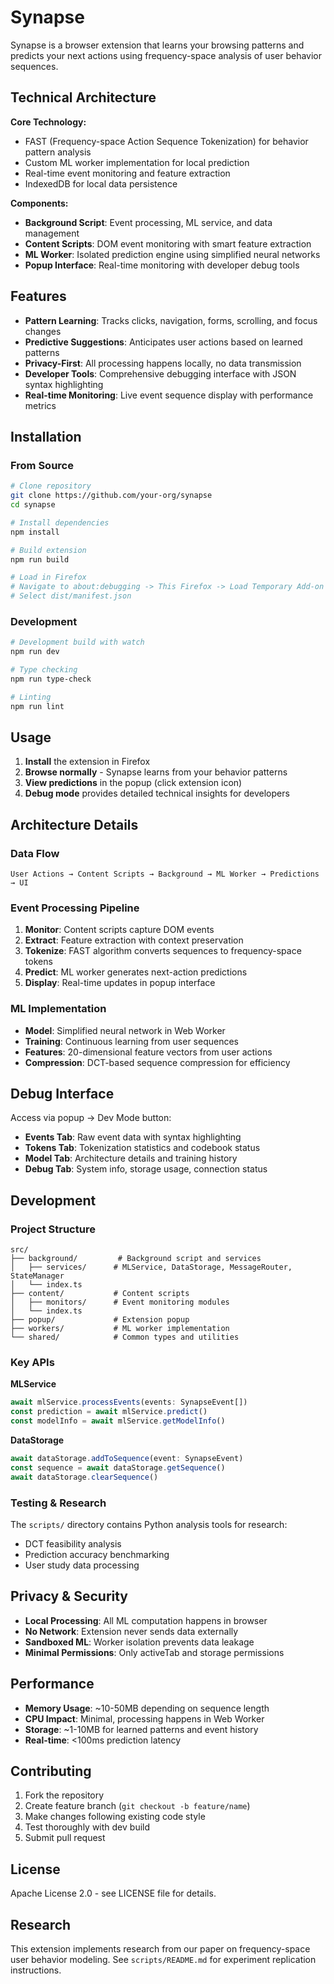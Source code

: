 # Synapse

Synapse is a browser extension that learns your browsing patterns and predicts your next actions using frequency-space analysis of user behavior sequences.

## Technical Architecture

**Core Technology:**
- FAST (Frequency-space Action Sequence Tokenization) for behavior pattern analysis
- Custom ML worker implementation for local prediction
- Real-time event monitoring and feature extraction
- IndexedDB for local data persistence

**Components:**
- **Background Script**: Event processing, ML service, and data management
- **Content Scripts**: DOM event monitoring with smart feature extraction
- **ML Worker**: Isolated prediction engine using simplified neural networks
- **Popup Interface**: Real-time monitoring with developer debug tools

## Features

- **Pattern Learning**: Tracks clicks, navigation, forms, scrolling, and focus changes
- **Predictive Suggestions**: Anticipates user actions based on learned patterns
- **Privacy-First**: All processing happens locally, no data transmission
- **Developer Tools**: Comprehensive debugging interface with JSON syntax highlighting
- **Real-time Monitoring**: Live event sequence display with performance metrics

## Installation

### From Source
```bash
# Clone repository
git clone https://github.com/your-org/synapse
cd synapse

# Install dependencies
npm install

# Build extension
npm run build

# Load in Firefox
# Navigate to about:debugging -> This Firefox -> Load Temporary Add-on
# Select dist/manifest.json
```

### Development
```bash
# Development build with watch
npm run dev

# Type checking
npm run type-check

# Linting
npm run lint
```

## Usage

1. **Install** the extension in Firefox
2. **Browse normally** - Synapse learns from your behavior patterns
3. **View predictions** in the popup (click extension icon)
4. **Debug mode** provides detailed technical insights for developers

## Architecture Details

### Data Flow
```
User Actions → Content Scripts → Background → ML Worker → Predictions → UI
```

### Event Processing Pipeline
1. **Monitor**: Content scripts capture DOM events
2. **Extract**: Feature extraction with context preservation
3. **Tokenize**: FAST algorithm converts sequences to frequency-space tokens
4. **Predict**: ML worker generates next-action predictions
5. **Display**: Real-time updates in popup interface

### ML Implementation
- **Model**: Simplified neural network in Web Worker
- **Training**: Continuous learning from user sequences
- **Features**: 20-dimensional feature vectors from user actions
- **Compression**: DCT-based sequence compression for efficiency

## Debug Interface

Access via popup → Dev Mode button:

- **Events Tab**: Raw event data with syntax highlighting
- **Tokens Tab**: Tokenization statistics and codebook status
- **Model Tab**: Architecture details and training history
- **Debug Tab**: System info, storage usage, connection status

## Development

### Project Structure
```
src/
├── background/         # Background script and services
│   ├── services/      # MLService, DataStorage, MessageRouter, StateManager
│   └── index.ts
├── content/           # Content scripts
│   ├── monitors/      # Event monitoring modules
│   └── index.ts
├── popup/             # Extension popup
├── workers/           # ML worker implementation
└── shared/            # Common types and utilities
```

### Key APIs

**MLService**
```typescript
await mlService.processEvents(events: SynapseEvent[])
const prediction = await mlService.predict()
const modelInfo = await mlService.getModelInfo()
```

**DataStorage**
```typescript
await dataStorage.addToSequence(event: SynapseEvent)
const sequence = await dataStorage.getSequence()
await dataStorage.clearSequence()
```

### Testing & Research

The `scripts/` directory contains Python analysis tools for research:
- DCT feasibility analysis
- Prediction accuracy benchmarking  
- User study data processing

## Privacy & Security

- **Local Processing**: All ML computation happens in browser
- **No Network**: Extension never sends data externally
- **Sandboxed ML**: Worker isolation prevents data leakage
- **Minimal Permissions**: Only activeTab and storage permissions

## Performance

- **Memory Usage**: ~10-50MB depending on sequence length
- **CPU Impact**: Minimal, processing happens in Web Worker
- **Storage**: ~1-10MB for learned patterns and event history
- **Real-time**: <100ms prediction latency

## Contributing

1. Fork the repository
2. Create feature branch (`git checkout -b feature/name`)
3. Make changes following existing code style
4. Test thoroughly with dev build
5. Submit pull request

## License

Apache License 2.0 - see LICENSE file for details.

## Research

This extension implements research from our paper on frequency-space user behavior modeling. See `scripts/README.md` for experiment replication instructions.